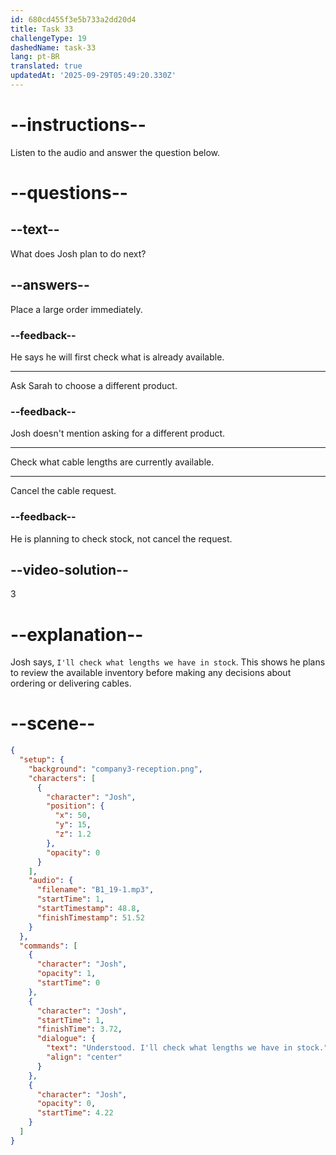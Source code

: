 ```yaml
---
id: 680cd455f3e5b733a2dd20d4
title: Task 33
challengeType: 19
dashedName: task-33
lang: pt-BR
translated: true
updatedAt: '2025-09-29T05:49:20.330Z'
---
```


<!-- (Audio) Josh: Understood. I'll check what lengths we have in stock. -->

# --instructions--

Listen to the audio and answer the question below.

# --questions--

## --text--

What does Josh plan to do next?

## --answers--

Place a large order immediately.

### --feedback--

He says he will first check what is already available.

---

Ask Sarah to choose a different product.

### --feedback--

Josh doesn't mention asking for a different product.

---

Check what cable lengths are currently available.

---

Cancel the cable request.

### --feedback--

He is planning to check stock, not cancel the request.

## --video-solution--

3

# --explanation--

Josh says, `I'll check what lengths we have in stock`. This shows he plans to review the available inventory before making any decisions about ordering or delivering cables.

# --scene--

```json
{
  "setup": {
    "background": "company3-reception.png",
    "characters": [
      {
        "character": "Josh",
        "position": {
          "x": 50,
          "y": 15,
          "z": 1.2
        },
        "opacity": 0
      }
    ],
    "audio": {
      "filename": "B1_19-1.mp3",
      "startTime": 1,
      "startTimestamp": 48.8,
      "finishTimestamp": 51.52
    }
  },
  "commands": [
    {
      "character": "Josh",
      "opacity": 1,
      "startTime": 0
    },
    {
      "character": "Josh",
      "startTime": 1,
      "finishTime": 3.72,
      "dialogue": {
        "text": "Understood. I'll check what lengths we have in stock.",
        "align": "center"
      }
    },
    {
      "character": "Josh",
      "opacity": 0,
      "startTime": 4.22
    }
  ]
}
```
